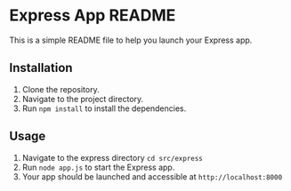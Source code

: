 # Express App README

This is a simple README file to help you launch your Express app.

## Installation

1. Clone the repository.
2. Navigate to the project directory.
3. Run `npm install` to install the dependencies.

## Usage

1. Navigate to the express directory `cd src/express`
2. Run `node app.js` to start the Express app.
3. Your app should be launched and accessible at `http://localhost:8000`

